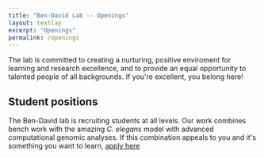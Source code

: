 ```yaml
---
title: "Ben-David Lab -- Openings"
layout: textlay
excerpt: "Openings"
permalink: /openings
---
```


The lab is committed to creating a nurturing, positive enviroment for learning and research excellence, and to provide an equal opportunity to talented people of all backgrounds. If you're excellent, you belong here! 


## Student positions

The Ben-David lab is recruiting students at all levels. Our work combines bench work with the amazing *C. elegans* model with advanced computational genomic analyses. If this combination appeals to you and it's something you want to learn, <a href = "mailto: eyal.bendavid@mail.huji.ac.il.">apply here</a>

